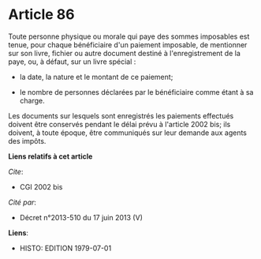 # Article 86

Toute personne physique ou morale qui paye des sommes imposables est tenue, pour chaque bénéficiaire d'un paiement imposable,
de mentionner sur son livre, fichier ou autre document destiné à l'enregistrement de la paye, ou, à défaut, sur un livre
spécial :

- la date, la nature et le montant de ce paiement;

- le nombre de personnes déclarées par le bénéficiaire comme étant à sa charge.

Les documents sur lesquels sont enregistrés les paiements effectués doivent être conservés pendant le délai prévu à l'article
2002 bis; ils doivent, à toute époque, être communiqués sur leur demande aux agents des impôts.

**Liens relatifs à cet article**

_Cite_:

  - CGI 2002 bis

_Cité par_:

  - Décret n°2013-510 du 17 juin 2013 (V)

**Liens**:

  - HISTO: EDITION 1979-07-01
